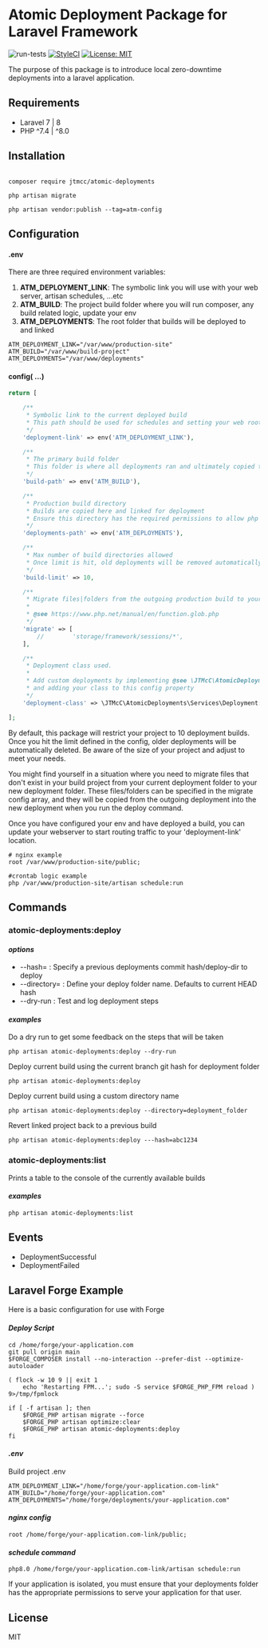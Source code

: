 # Atomic Deployment Package for Laravel Framework
![run-tests](https://github.com/J-T-McC/laravel-atomic-deployments/workflows/run-tests/badge.svg)
[![StyleCI](https://github.styleci.io/repos/330310979/shield?branch=main)](https://github.styleci.io/repos/330310979?branch=main)
[![License: MIT](https://img.shields.io/badge/License-MIT-brightgreen.svg)](https://opensource.org/licenses/MIT)

The purpose of this package is to introduce local zero-downtime deployments into a laravel application.

## Requirements
 
* Laravel 7 | 8
* PHP ^7.4 | ^8.0

## Installation

```shell script

composer require jtmcc/atomic-deployments

php artisan migrate

php artisan vendor:publish --tag=atm-config

```

## Configuration 

#### .env

There are three required environment variables:

1.  **ATM_DEPLOYMENT_LINK**: The symbolic link you will use with your web server, artisan schedules, ...etc
1.  **ATM_BUILD**: The project build folder where you will run composer, any build related logic, update your env
1.  **ATM_DEPLOYMENTS**: The root folder that builds will be deployed to and linked

```dotenv
ATM_DEPLOYMENT_LINK="/var/www/production-site"
ATM_BUILD="/var/www/build-project"
ATM_DEPLOYMENTS="/var/www/deployments"
```

#### config( ...)

```php
return [

    /**
     * Symbolic link to the current deployed build
     * This path should be used for schedules and setting your web root.
     */
    'deployment-link' => env('ATM_DEPLOYMENT_LINK'),

    /**
     * The primary build folder
     * This folder is where all deployments ran and ultimately copied to a deployment directory.
     */
    'build-path' => env('ATM_BUILD'),

    /**
     * Production build directory
     * Builds are copied here and linked for deployment
     * Ensure this directory has the required permissions to allow php and your webserver to run your application here.
     */
    'deployments-path' => env('ATM_DEPLOYMENTS'),

    /**
     * Max number of build directories allowed
     * Once limit is hit, old deployments will be removed automatically after a successful build.
     */
    'build-limit' => 10,

    /**
     * Migrate files|folders from the outgoing production build to your new release using a relative path and pattern.
     *
     * @see https://www.php.net/manual/en/function.glob.php
     */
    'migrate' => [
        //        'storage/framework/sessions/*',
    ],

    /**
     * Deployment class used.
     *
     * Add custom deployments by implementing @see \JTMcC\AtomicDeployments\Interfaces\DeploymentInterface
     * and adding your class to this config property
     */
    'deployment-class' => \JTMcC\AtomicDeployments\Services\Deployment::class,

];
```

By default, this package will restrict your project to 10 deployment builds. Once you hit the limit defined in the config, 
older deployments will be automatically deleted. Be aware of the size of your project and adjust to meet your needs.

You might find yourself in a situation where you need to migrate files that don't exist in your build project from your 
current deployment folder to your new deployment folder. These files/folders can be specified in the migrate config array, 
and they will be copied from the outgoing deployment into the new deployment when you run the deploy command.

Once you have configured your env and have deployed a build, you can update your webserver to start routing traffic 
to your 'deployment-link' location.

```shell script
# nginx example
root /var/www/production-site/public;

#crontab logic example
php /var/www/production-site/artisan schedule:run
```

## Commands

### atomic-deployments:deploy

#### *options*

- --hash= : Specify a previous deployments commit hash/deploy-dir to deploy
- --directory= : Define your deploy folder name. Defaults to current HEAD hash
- --dry-run : Test and log deployment steps
    
#### *examples*

Do a dry run to get some feedback on the steps that will be taken 
```shell script
php artisan atomic-deployments:deploy --dry-run
```

Deploy current build using the current branch git hash for deployment folder 
```shell script
php artisan atomic-deployments:deploy
```

Deploy current build using a custom directory name 
```shell script
php artisan atomic-deployments:deploy --directory=deployment_folder
```

Revert linked project back to a previous build 
```shell script
php artisan atomic-deployments:deploy ---hash=abc1234
```

### atomic-deployments:list

Prints a table to the console of the currently available builds

#### *examples*

```shell script
php artisan atomic-deployments:list
```

## Events

- DeploymentSuccessful
- DeploymentFailed

## Laravel Forge Example

Here is a basic configuration for use with Forge

#### *Deploy Script*

```shell script
cd /home/forge/your-application.com
git pull origin main
$FORGE_COMPOSER install --no-interaction --prefer-dist --optimize-autoloader

( flock -w 10 9 || exit 1
    echo 'Restarting FPM...'; sudo -S service $FORGE_PHP_FPM reload ) 9>/tmp/fpmlock

if [ -f artisan ]; then
    $FORGE_PHP artisan migrate --force
    $FORGE_PHP artisan optimize:clear
    $FORGE_PHP artisan atomic-deployments:deploy
fi
```

#### *.env*

Build project .env

```dotenv
ATM_DEPLOYMENT_LINK="/home/forge/your-application.com-link"
ATM_BUILD="/home/forge/your-application.com"
ATM_DEPLOYMENTS="/home/forge/deployments/your-application.com"
```

#### *nginx config*

```shell script
root /home/forge/your-application.com-link/public;
```

#### *schedule command*

```shell script
php8.0 /home/forge/your-application.com-link/artisan schedule:run
```

If your application is isolated, you must ensure that your deployments folder has the appropriate permissions to serve
your application for that user.


## License

MIT
